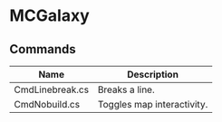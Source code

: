 # MCGalaxy

## Commands
|Name|Description|
|---|---|
|CmdLinebreak.cs|Breaks a line.|
|CmdNobuild.cs|Toggles map interactivity.|
